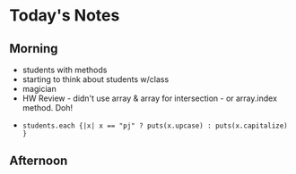 Today's Notes
=============

Morning
--------
* students with methods
* starting to think about students w/class
* magician
* HW Review - didn't use array & array for intersection - or array.index method.  Doh!
* 	````
	students.each {|x| x == "pj" ? puts(x.upcase) : puts(x.capitalize) }
	````

Afternoon
----------
